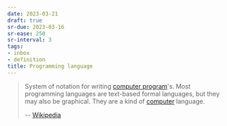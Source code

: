 ```yaml
---
date: 2023-03-21
draft: true
sr-due: 2023-03-16
sr-ease: 250
sr-interval: 3
tags:
- inbox
- definition
title: Programming language
---
```


> System of notation for writing [computer program](./computer%20program.md)'s. Most programming
> languages are text-based formal languages, but they may also be graphical.
> They are a kind of [computer](./computer.md) language.
>
> -- [Wikipedia](https://en.wikipedia.org/wiki/Programming_language)
